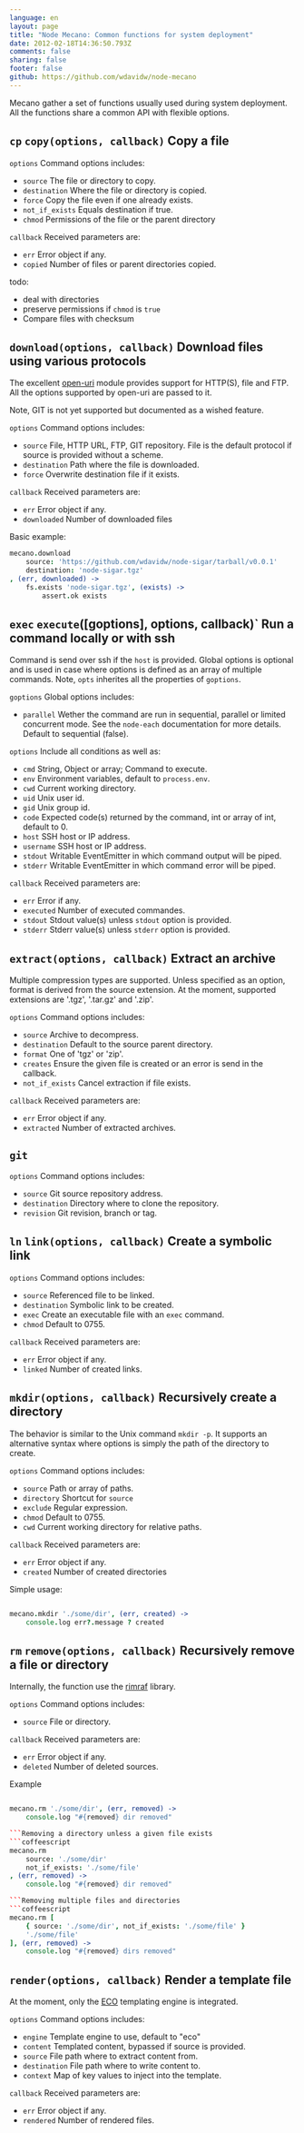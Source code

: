 ```yaml
---
language: en
layout: page
title: "Node Mecano: Common functions for system deployment"
date: 2012-02-18T14:36:50.793Z
comments: false
sharing: false
footer: false
github: https://github.com/wdavidw/node-mecano
---
```

Mecano gather a set of functions usually used during system deployment. All the functions share a 
common API with flexible options.

`cp` `copy(options, callback)` Copy a file
------------------------------------------

`options`               Command options includes:   

*   `source`            The file or directory to copy.
*   `destination`       Where the file or directory is copied.
*   `force`             Copy the file even if one already exists.
*   `not_if_exists`     Equals destination if true.
*   `chmod`             Permissions of the file or the parent directory

`callback`              Received parameters are:   

*   `err`               Error object if any.   
*   `copied`            Number of files or parent directories copied.

todo:
*   deal with directories
*   preserve permissions if `chmod` is `true`
*   Compare files with checksum

`download(options, callback)` Download files using various protocols
--------------------------------------------------------------------

The excellent [open-uri](https://github.com/publicclass/open-uri) module provides support for HTTP(S), 
file and FTP. All the options supported by open-uri are passed to it.

Note, GIT is not yet supported but documented as a wished feature.

`options`               Command options includes:   

*   `source`            File, HTTP URL, FTP, GIT repository. File is the default protocol if source is provided without a scheme.   
*   `destination`       Path where the file is downloaded.   
*   `force`             Overwrite destination file if it exists.   

`callback`              Received parameters are:   

*   `err`               Error object if any.   
*   `downloaded`        Number of downloaded files

Basic example:
```coffeescript
mecano.download
    source: 'https://github.com/wdavidw/node-sigar/tarball/v0.0.1'
    destination: 'node-sigar.tgz'
, (err, downloaded) ->
    fs.exists 'node-sigar.tgz', (exists) ->
        assert.ok exists
```
`exec` `execute`([goptions], options, callback)` Run a command locally or with ssh
----------------------------------------------------------------------------------
Command is send over ssh if the `host` is provided. Global options is
optional and is used in case where options is defined as an array of 
multiple commands. Note, `opts` inherites all the properties of `goptions`.

`goptions`              Global options includes:

*   `parallel`          Wether the command are run in sequential, parallel 
or limited concurrent mode. See the `node-each` documentation for more 
details. Default to sequential (false).
            
`options`               Include all conditions as well as:  

*   `cmd`               String, Object or array; Command to execute.   
*   `env`               Environment variables, default to `process.env`.   
*   `cwd`               Current working directory.   
*   `uid`               Unix user id.   
*   `gid`               Unix group id.   
*   `code`              Expected code(s) returned by the command, int or array of int, default to 0.   
*   `host`              SSH host or IP address.   
*   `username`          SSH host or IP address.   
*   `stdout`            Writable EventEmitter in which command output will be piped.   
*   `stderr`            Writable EventEmitter in which command error will be piped.   

`callback`              Received parameters are:   

*   `err`               Error if any.   
*   `executed`          Number of executed commandes.   
*   `stdout`            Stdout value(s) unless `stdout` option is provided.   
*   `stderr`            Stderr value(s) unless `stderr` option is provided.   

`extract(options, callback)` Extract an archive
-----------------------------------------------

Multiple compression types are supported. Unless specified as 
an option, format is derived from the source extension. At the 
moment, supported extensions are '.tgz', '.tar.gz' and '.zip'.   

`options`               Command options includes:   

*   `source`            Archive to decompress.   
*   `destination`       Default to the source parent directory.   
*   `format`            One of 'tgz' or 'zip'.   
*   `creates`           Ensure the given file is created or an error is send in the callback.   
*   `not_if_exists`     Cancel extraction if file exists.   

`callback`              Received parameters are:   

*   `err`               Error object if any.   
*   `extracted`         Number of extracted archives.   

`git`
---------

`options`               Command options includes:   

*   `source`            Git source repository address.
*   `destination`       Directory where to clone the repository.
*   `revision`          Git revision, branch or tag.

`ln` `link(options, callback)` Create a symbolic link
------------------------------------------------

`options`               Command options includes:   

*   `source`            Referenced file to be linked.   
*   `destination`       Symbolic link to be created.   
*   `exec`              Create an executable file with an `exec` command.   
*   `chmod`             Default to 0755.   

`callback`              Received parameters are:   

*   `err`               Error object if any.   
*   `linked`            Number of created links.   

`mkdir(options, callback)` Recursively create a directory
---------------------------------------------------------

The behavior is similar to the Unix command `mkdir -p`. It supports
an alternative syntax where options is simply the path of the directory
to create.

`options`               Command options includes:   

*   `source`            Path or array of paths.   
*   `directory`         Shortcut for `source`
*   `exclude`           Regular expression.   
*   `chmod`             Default to 0755.    
*   `cwd`               Current working directory for relative paths.   

`callback`              Received parameters are:   

*   `err`               Error object if any.   
*   `created`           Number of created directories

Simple usage:
```coffeescript

mecano.mkdir './some/dir', (err, created) ->
    console.log err?.message ? created
```
`rm` `remove(options, callback)` Recursively remove a file or directory
------------------------------------------------------

Internally, the function use the [rimraf](https://github.com/isaacs/rimraf) 
library.

`options`               Command options includes:   

*   `source`            File or directory.     

`callback`              Received parameters are:   

*   `err`               Error object if any.   
*   `deleted`           Number of deleted sources.   

Example
```coffeescript

mecano.rm './some/dir', (err, removed) ->
    console.log "#{removed} dir removed"

```Removing a directory unless a given file exists
```coffeescript
mecano.rm
    source: './some/dir'
    not_if_exists: './some/file'
, (err, removed) ->
    console.log "#{removed} dir removed"

```Removing multiple files and directories
```coffeescript
mecano.rm [
    { source: './some/dir', not_if_exists: './some/file' }
    './some/file'
], (err, removed) ->
    console.log "#{removed} dirs removed"
```
`render(options, callback)` Render a template file
--------------------------------------------------

At the moment, only the [ECO](http://github.com/sstephenson/eco) templating engine is integrated.

`options`               Command options includes:   

*   `engine`            Template engine to use, default to "eco"
*   `content`           Templated content, bypassed if source is provided.
*   `source`            File path where to extract content from.
*   `destination`       File path where to write content to.
*   `context`           Map of key values to inject into the template.

`callback`              Received parameters are:   

*   `err`               Error object if any.   
*   `rendered`          Number of rendered files.   
